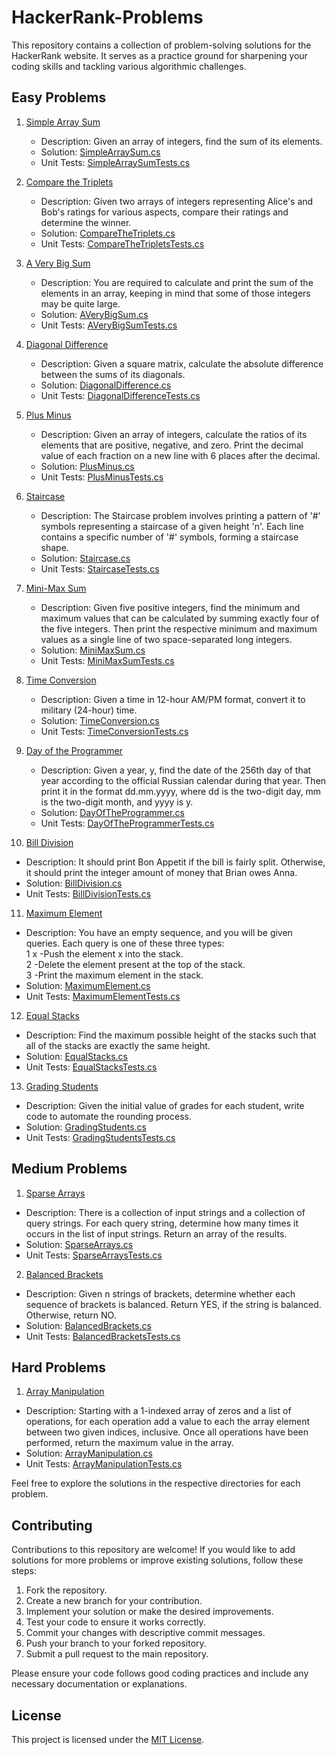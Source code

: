 # HackerRank-Problems

This repository contains a collection of problem-solving solutions for the HackerRank website.
It serves as a practice ground for sharpening your coding skills and tackling various algorithmic challenges.

## Easy Problems

1. [Simple Array Sum](https://www.hackerrank.com/challenges/simple-array-sum/problem?isFullScreen=true)
   - Description: Given an array of integers, find the sum of its elements.
   - Solution: [SimpleArraySum.cs](./ProblemSolving(HackerRank)/Easy/SimpleArraySum.cs)
   - Unit Tests: [SimpleArraySumTests.cs](./HackerRankProblems.Tests/Easy/SimpleArraySumTests.cs)

2. [Compare the Triplets](https://www.hackerrank.com/challenges/compare-the-triplets/problem?isFullScreen=true&h_r=next-challenge&h_v=zen)
   - Description: Given two arrays of integers representing Alice's and Bob's ratings for various aspects, compare their ratings and determine the winner.
   - Solution: [CompareTheTriplets.cs](./ProblemSolving(HackerRank)/Easy/CompareTheTriplets.cs)
   - Unit Tests: [CompareTheTripletsTests.cs](./HackerRankProblems.Tests/Easy/CompareTheTripletsTests.cs)

3. [A Very Big Sum](https://www.hackerrank.com/challenges/a-very-big-sum/problem?isFullScreen=true&h_r=next-challenge&h_v=zen&h_r=next-challenge&h_v=zen)
   - Description: You are required to calculate and print the sum of the elements in an array, keeping in mind that some of those integers may be quite large.
   - Solution: [AVeryBigSum.cs](./ProblemSolving(HackerRank)/Easy/AVeryBigSum.cs)
   - Unit Tests: [AVeryBigSumTests.cs](./HackerRankProblems.Tests/Easy/AVeryBigSumTests.cs)

4. [Diagonal Difference](https://www.hackerrank.com/challenges/diagonal-difference/problem?isFullScreen=true&h_r=next-challenge&h_v=zen&h_r=next-challenge&h_v=zen&h_r=next-challenge&h_v=zen)
   - Description: Given a square matrix, calculate the absolute difference between the sums of its diagonals.
   - Solution: [DiagonalDifference.cs](./ProblemSolving(HackerRank)/Easy/DiagonalDifference.cs)
   - Unit Tests: [DiagonalDifferenceTests.cs](./HackerRankProblems.Tests/Easy/DiagonalDifferenceTests.cs)

5. [Plus Minus](https://www.hackerrank.com/challenges/plus-minus/problem?isFullScreen=true&h_r=next-challenge&h_v=zen&h_r=next-challenge&h_v=zen&h_r=next-challenge&h_v=zen&h_r=next-challenge&h_v=zen)
   - Description: Given an array of integers, calculate the ratios of its elements that are positive, negative, and zero. Print the decimal value of each fraction on a new line with 6 places after the decimal.
   - Solution: [PlusMinus.cs](./ProblemSolving(HackerRank)/Easy/PlusMinus.cs)
   - Unit Tests: [PlusMinusTests.cs](./HackerRankProblems.Tests/Easy/PlusMinusTests.cs)

6. [Staircase](https://www.hackerrank.com/challenges/staircase/problem?isFullScreen=true&h_r=next-challenge&h_v=zen&h_r=next-challenge&h_v=zen&h_r=next-challenge&h_v=zen&h_r=next-challenge&h_v=zen&h_r=next-challenge&h_v=zen)
   - Description: The Staircase problem involves printing a pattern of '#' symbols representing a staircase of a given height 'n'. Each line contains a specific number of '#' symbols, forming a staircase shape.
   - Solution: [Staircase.cs](./ProblemSolving(HackerRank)/Easy/Staircase.cs)
   - Unit Tests: [StaircaseTests.cs](./HackerRankProblems.Tests/Easy/StaircaseTests.cs)

7. [Mini-Max Sum](https://www.hackerrank.com/challenges/mini-max-sum/problem?isFullScreen=true&h_r=next-challenge&h_v=zen&h_r=next-challenge&h_v=zen&h_r=next-challenge&h_v=zen&h_r=next-challenge&h_v=zen&h_r=next-challenge&h_v=zen&h_r=next-challenge&h_v=zen)
   - Description: Given five positive integers, find the minimum and maximum values that can be calculated by summing exactly four of the five integers. Then print the respective minimum and maximum values as a single line of two space-separated long integers.
   - Solution: [MiniMaxSum.cs](./ProblemSolving(HackerRank)/Easy/MiniMaxSum.cs)
   - Unit Tests: [MiniMaxSumTests.cs](./HackerRankProblems.Tests/Easy/MiniMaxSumTests.cs)

8. [Time Conversion](https://www.hackerrank.com/challenges/time-conversion/problem?isFullScreen=true)
   - Description: Given a time in 12-hour AM/PM format, convert it to military (24-hour) time.
   - Solution: [TimeConversion.cs](./ProblemSolving(HackerRank)/Easy/TimeConversion.cs)
   - Unit Tests: [TimeConversionTests.cs](./HackerRankProblems.Tests/Easy/TimeConversionTests.cs)

9. [Day of the Programmer](https://www.hackerrank.com/challenges/day-of-the-programmer/problem?isFullScreen=true)
   - Description: Given a year, y, 
   find the date of the 256th day of that year according to the official Russian calendar 
   during that year. Then print it in the format dd.mm.yyyy, where dd is the two-digit day, 
   mm is the two-digit month, and yyyy is y.
   - Solution: [DayOfTheProgrammer.cs](./ProblemSolving(HackerRank)/Easy/DayOfTheProgrammer.cs)
   - Unit Tests: [DayOfTheProgrammerTests.cs](./HackerRankProblems.Tests/Easy/DayOfTheProgrammerTests.cs)

10. [Bill Division](https://www.hackerrank.com/challenges/bon-appetit/problem?isFullScreen=true&h_r=next-challenge&h_v=zen)
- Description: It should print Bon Appetit if the bill is fairly split. 
Otherwise, it should print the integer amount of money that Brian owes Anna.
- Solution: [BillDivision.cs](./ProblemSolving(HackerRank)/Easy/BillDivision.cs)
- Unit Tests: [BillDivisionTests.cs](./HackerRankProblems.Tests/Easy/BillDivisionTests.cs)

11. [Maximum Element](https://www.hackerrank.com/challenges/maximum-element/problem?isFullScreen=true)
- Description: You have an empty sequence, and you will be given  queries. 
				 Each query is one of these three types:<br>
				 1 x  -Push the element x into the stack.<br>
				 2    -Delete the element present at the top of the stack.<br>
				 3    -Print the maximum element in the stack.<br>
- Solution: [MaximumElement.cs](./ProblemSolving(HackerRank)/Easy/MaximumElement.cs)
- Unit Tests: [MaximumElementTests.cs](./HackerRankProblems.Tests/Easy/MaximumElementTests.cs)

12. [Equal Stacks](https://www.hackerrank.com/challenges/equal-stacks/problem?isFullScreen=true)
- Description: Find the maximum possible height of the stacks such that all of the stacks are exactly the same height.
- Solution: [EqualStacks.cs](./ProblemSolving(HackerRank)/Easy/EqualStacks.cs)
- Unit Tests: [EqualStacksTests.cs](./HackerRankProblems.Tests/Easy/EqualStacksTests.cs)

13. [Grading Students](https://www.hackerrank.com/challenges/grading/problem?isFullScreen=true)
- Description: Given the initial value of grades for each student, write code to automate the rounding process.
- Solution: [GradingStudents.cs](./ProblemSolving(HackerRank)/Easy/GradingStudents.cs)
- Unit Tests: [GradingStudentsTests.cs](./HackerRankProblems.Tests/Easy/GradingStudentsTests.cs)


## Medium Problems

1. [Sparse Arrays](https://www.hackerrank.com/challenges/sparse-arrays/problem?isFullScreen=true)
- Description: There is a collection of input strings and a collection of query strings. 
For each query string, determine how many times it occurs in the list of input strings. 
Return an array of the results.
- Solution: [SparseArrays.cs](./ProblemSolving(HackerRank)/Medium/SparseArrays.cs)
- Unit Tests: [SparseArraysTests.cs](./HackerRankProblems.Tests/Medium/SparseArraysTests.cs)

2. [Balanced Brackets](https://www.hackerrank.com/challenges/balanced-brackets/problem?isFullScreen=true)
- Description: Given n strings of brackets, determine whether each sequence of brackets is balanced.
Return YES, if the string is balanced. Otherwise, return NO.
- Solution: [BalancedBrackets.cs](./ProblemSolving(HackerRank)/Medium/BalancedBrackets.cs)
- Unit Tests: [BalancedBracketsTests.cs](./HackerRankProblems.Tests/Medium/BalancedBracketsTests.cs)

## Hard Problems

1. [Array Manipulation](https://www.hackerrank.com/challenges/crush/problem?isFullScreen=true)
- Description: Starting with a 1-indexed array of zeros and a list of operations, 
for each operation add a value to each the array element between two given indices, inclusive. 
Once all operations have been performed, return the maximum value in the array.
- Solution: [ArrayManipulation.cs](./ProblemSolving(HackerRank)/Hard/ArrayManipulation.cs)
- Unit Tests: [ArrayManipulationTests.cs](./HackerRankProblems.Tests/Hard/ArrayManipulationTests.cs)

Feel free to explore the solutions in the respective directories for each problem.

## Contributing

Contributions to this repository are welcome! 
If you would like to add solutions for more problems or improve existing solutions,
follow these steps:

1. Fork the repository.
2. Create a new branch for your contribution.
3. Implement your solution or make the desired improvements.
4. Test your code to ensure it works correctly.
5. Commit your changes with descriptive commit messages.
6. Push your branch to your forked repository.
7. Submit a pull request to the main repository.

Please ensure your code follows good coding practices and include any necessary documentation or explanations.

## License

This project is licensed under the [MIT License](LICENSE).
